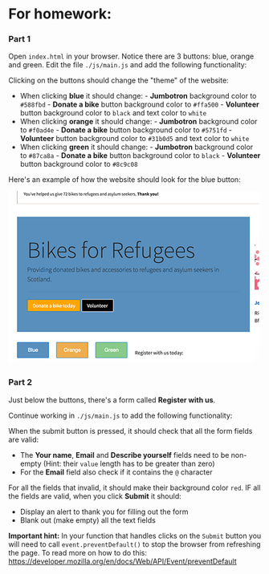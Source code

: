 # For homework:

### Part 1

Open `index.html` in your browser. Notice there are 3 buttons: blue, orange and green.
Edit the file `./js/main.js` and add the following functionality:

Clicking on the buttons should change the "theme" of the website:

- When clicking **blue** it should change: - **Jumbotron** background color to `#588fbd` - **Donate a bike** button background color to `#ffa500` - **Volunteer** button background color to `black` and text color to `white`
- When clicking **orange** it should change: - **Jumbotron** background color to `#f0ad4e` - **Donate a bike** button background color to `#5751fd` - **Volunteer** button background color to `#31b0d5` and text color to `white`
- When clicking **green** it should change: - **Jumbotron** background color to `#87ca8a` - **Donate a bike** button background color to `black` - **Volunteer** button background color to `#8c9c08`

Here's an example of how the website should look for the blue button:

![Blue button example](images/blue_clicked.png)

### Part 2

Just below the buttons, there's a form called **Register with us**.

Continue working in `./js/main.js` to add the following functionality:

When the submit button is pressed, it should check that all the form fields are valid:

- The **Your name**, **Email** and **Describe yourself** fields need to be non-empty (Hint: their `value` length has to be greater than zero)
- For the **Email** field also check if it contains the `@` character

For all the fields that invalid, it should make their background color `red`.
IF all the fields are valid, when you click **Submit** it should:

- Display an alert to thank you for filling out the form
- Blank out (make empty) all the text fields

**Important hint:** In your function that handles clicks on the `Submit` button you will need to call `event.preventDefault()` to stop the browser from refreshing the page. To read more on how to do this: https://developer.mozilla.org/en/docs/Web/API/Event/preventDefault
